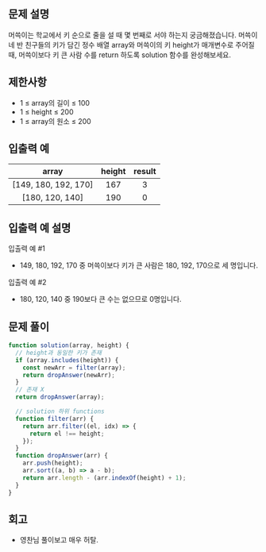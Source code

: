 ## 문제 설명

머쓱이는 학교에서 키 순으로 줄을 설 때 몇 번째로 서야 하는지 궁금해졌습니다. 머쓱이네 반 친구들의 키가 담긴 정수 배열 array와 머쓱이의 키 height가 매개변수로 주어질 때, 머쓱이보다 키 큰 사람 수를 return 하도록 solution 함수를 완성해보세요.

## 제한사항

- 1 ≤ array의 길이 ≤ 100
- 1 ≤ height ≤ 200
- 1 ≤ array의 원소 ≤ 200

## 입출력 예

|        array         | height | result |
| :------------------: | :----: | :----: |
| [149, 180, 192, 170] |  167   |   3    |
|   [180, 120, 140]    |  190   |   0    |

## 입출력 예 설명

입출력 예 #1

- 149, 180, 192, 170 중 머쓱이보다 키가 큰 사람은 180, 192, 170으로 세 명입니다.

입출력 예 #2

- 180, 120, 140 중 190보다 큰 수는 없으므로 0명입니다.

## 문제 풀이

```js
function solution(array, height) {
  // height과 동일한 키가 존재
  if (array.includes(height)) {
    const newArr = filter(array);
    return dropAnswer(newArr);
  }
  // 존재 X
  return dropAnswer(array);

  // solution 하위 functions
  function filter(arr) {
    return arr.filter((el, idx) => {
      return el !== height;
    });
  }
  function dropAnswer(arr) {
    arr.push(height);
    arr.sort((a, b) => a - b);
    return arr.length - (arr.indexOf(height) + 1);
  }
}
```

## 회고

- 영찬님 풀이보고 매우 허탈.
